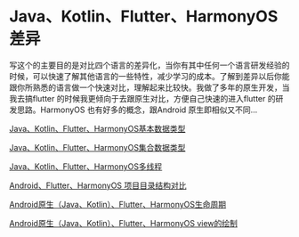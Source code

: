 # Java、Kotlin、Flutter、HarmonyOS差异

写这个的主要目的是对比四个语言的差异化，当你有其中任何一个语言研发经验的时候，可以快速了解其他语言的一些特性，减少学习的成本。了解到差异以后你能跟你所熟悉的语言做一个快速对比，理解起来比较快。我做了多年的原生开发，当我去搞flutter 的时候我更倾向于去跟原生对比，方便自己快速的进入flutter 的研发思路。HarmonyOS 也有好多的概念，跟Android 原生即相似又不同... 

[Java、Kotlin、Flutter、HarmonyOS基本数据类型](https://github.com/Ityang/Architect/blob/main/FuckDog/Java%E3%80%81Kotlin%E3%80%81Flutter%E3%80%81HarmonyOS%E5%9F%BA%E6%9C%AC%E7%B1%BB%E5%9E%8B.md)

[Java、Kotlin、Flutter、HarmonyOS集合数据类型]()

[Java、Kotlin、Flutter、HarmonyOS多线程]()

[Android、Flutter、HarmonyOS 项目目录结构对比]()

 [Android原生（Java、Kotlin）、Flutter、HarmonyOS生命周期]()

[Android原生（Java、Kotlin）、Flutter、HarmonyOS view的绘制]()
